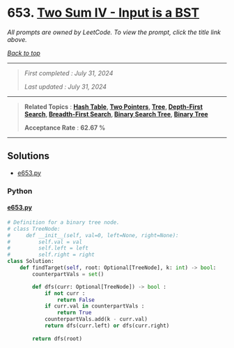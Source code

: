 # 653. [Two Sum IV - Input is a BST](<https://leetcode.com/problems/two-sum-iv-input-is-a-bst>)

*All prompts are owned by LeetCode. To view the prompt, click the title link above.*

*[Back to top](<../README.md>)*

------

> *First completed : July 31, 2024*
>
> *Last updated : July 31, 2024*

------

> **Related Topics** : **[Hash Table](<by_topic/Hash Table.md>), [Two Pointers](<by_topic/Two Pointers.md>), [Tree](<by_topic/Tree.md>), [Depth-First Search](<by_topic/Depth-First Search.md>), [Breadth-First Search](<by_topic/Breadth-First Search.md>), [Binary Search Tree](<by_topic/Binary Search Tree.md>), [Binary Tree](<by_topic/Binary Tree.md>)**
>
> **Acceptance Rate** : **62.67 %**

------

## Solutions

- [e653.py](<../my-submissions/e653.py>)
### Python
#### [e653.py](<../my-submissions/e653.py>)
```Python
# Definition for a binary tree node.
# class TreeNode:
#     def __init__(self, val=0, left=None, right=None):
#         self.val = val
#         self.left = left
#         self.right = right
class Solution:
    def findTarget(self, root: Optional[TreeNode], k: int) -> bool:
        counterpartVals = set()

        def dfs(curr: Optional[TreeNode]) -> bool :
            if not curr :
                return False
            if curr.val in counterpartVals :
                return True
            counterpartVals.add(k - curr.val)
            return dfs(curr.left) or dfs(curr.right)
        
        return dfs(root)
```

